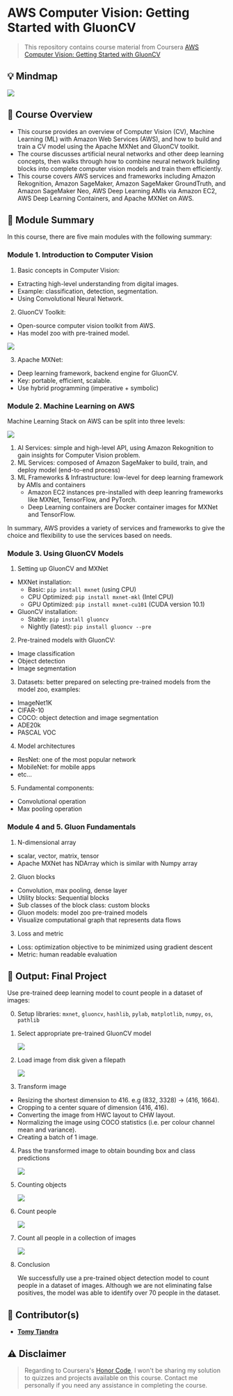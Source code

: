 # AWS Computer Vision: Getting Started with GluonCV

> This repository contains course material from Coursera [AWS Computer Vision: Getting Started with GluonCV](https://www.coursera.org/learn/aws-computer-vision-gluoncv)

## 💡 Mindmap

<img src="assets/mindmap/AWS Computer Vision Getting Started with GluonCV.png">

## 🔎 Course Overview

- This course provides an overview of Computer Vision (CV), Machine Learning (ML) with Amazon Web Services (AWS), and how to build and train a CV model using the Apache MXNet and GluonCV toolkit.
- The course discusses artificial neural networks and other deep learning concepts, then walks through how to combine neural network building blocks into complete computer vision models and train them efficiently.
- This course covers AWS services and frameworks including Amazon Rekognition, Amazon SageMaker, Amazon SageMaker GroundTruth, and Amazon SageMaker Neo, AWS Deep Learning AMIs via Amazon EC2, AWS Deep Learning Containers, and Apache MXNet on AWS.

## 📝 Module Summary

In this course, there are five main modules with the following summary:

### Module 1. Introduction to Computer Vision

1. Basic concepts in Computer Vision:
- Extracting high-level understanding from digital images.
- Example: classification, detection, segmentation.
- Using Convolutional Neural Network.

2. GluonCV Toolkit:
- Open-source computer vision toolkit from AWS.
- Has model zoo with pre-trained model.

<img src="assets/module1/model-zoo.png">

3. Apache MXNet:
- Deep learning framework, backend engine for GluonCV.
- Key: portable, efficient, scalable.
- Use hybrid programming (imperative + symbolic)

### Module 2. Machine Learning on AWS

Machine Learning Stack on AWS can be split into three levels:

<img src="assets/module2/aws-ml-stack.png">

1. AI Services: simple and high-level API, using Amazon Rekognition to gain insights for Computer Vision problem.
2. ML Services: composed of Amazon SageMaker to build, train, and deploy model (end-to-end process)
3. ML Frameworks & Infrastructure: low-level for deep learning framework by AMIs and containers
    - Amazon EC2 instances pre-installed with deep leanring frameworks like MXNet, TensorFlow, and PyTorch.
    - Deep Learning containers are Docker container images for MXNet and TensorFlow.

In summary, AWS provides a variety of services and frameworks to give the choice and flexibility to use the services based on needs.

### Module 3. Using GluonCV Models

1. Setting up GluonCV and MXNet
- MXNet installation:
    - Basic: `pip install mxnet` (using CPU)
    - CPU Optimized: `pip install mxnet-mkl` (Intel CPU)
    - GPU Optimized: `pip install mxnet-cu101` (CUDA version 10.1)
- GluonCV installation:
    - Stable: `pip install gluoncv`
    - Nightly (latest): `pip install gluoncv --pre`

2. Pre-trained models with GluonCV:
- Image classification
- Object detection
- Image segmentation

3. Datasets: better prepared on selecting pre-trained models from the model zoo, examples:
- ImageNet1K
- CIFAR-10
- COCO: object detection and image segmentation
- ADE20k
- PASCAL VOC

4. Model architectures
- ResNet: one of the most popular network
- MobileNet: for mobile apps
- etc...

5. Fundamental components:
- Convolutional operation
- Max pooling operation

### Module 4 and 5. Gluon Fundamentals

1. N-dimensional array
- scalar, vector, matrix, tensor
- Apache MXNet has NDArray which is similar with Numpy array

2. Gluon blocks
- Convolution, max pooling, dense layer
- Utility blocks: Sequential blocks
- Sub classes of the block class: custom blocks
- Gluon models: model zoo pre-trained models
- Visualize computational graph that represents data flows

3. Loss and metric
- Loss: optimization objective to be minimized using gradient descent
- Metric: human readable evaluation

## 🧠 Output: Final Project

Use pre-trained deep learning model to count people in a dataset of images:

0. Setup libraries: `mxnet`, `gluoncv`, `hashlib`, `pylab`, `matplotlib`, `numpy`, `os`, `pathlib`

1. Select appropriate pre-trained GluonCV model

    <img src="assets/module6/task1.png">

2. Load image from disk given a filepath

    <img src="assets/module6/task2.png">

3. Transform image

- Resizing the shortest dimension to 416. e.g (832, 3328) -> (416, 1664).
- Cropping to a center square of dimension (416, 416).
- Converting the image from HWC layout to CHW layout.
- Normalizing the image using COCO statistics (i.e. per colour channel mean and variance).
- Creating a batch of 1 image.

4. Pass the transformed image to obtain bounding box and class predictions

    <img src="assets/module6/task4.png">

5. Counting objects

    <img src="assets/module6/task5.png">

6. Count people

    <img src="assets/module6/task6.png">

7. Count all people in a collection of images

    <img src="assets/module6/task7.png">

8. Conclusion

    We successfully use a pre-trained object detection model to count people in a dataset of images. Although we are not eliminating false positives, the model was able to identify over 70 people in the dataset.

## 👥 Contributor(s)

- [**Tomy Tjandra**](https://github.com/tomytjandra)

## ⚠️ Disclaimer

> Regarding to Coursera's [Honor Code](https://www.coursera.org/about/terms), I won't be sharing my solution to quizzes and projects available on this course. Contact me personally if you need any assistance in completing the course.